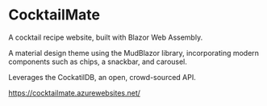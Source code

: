 # CocktailMate

A cocktail recipe website, built with Blazor Web Assembly. 

A material design theme using the MudBlazor library, incorporating modern components such as
chips, a snackbar, and carousel.

Leverages the CockatilDB, an open, crowd-sourced API.

https://cocktailmate.azurewebsites.net/
